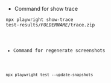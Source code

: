 * Command for show trace

<code>npx playwright show-trace test-results/*FOLDERNAME*/trace.zip
* Command for regenerate screenshots

<code>npx playwright test --update-snapshots</code>